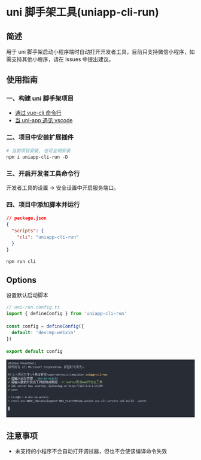 # uni 脚手架工具(uniapp-cli-run)

## 简述

用于 uni 脚手架启动小程序端时自动打开开发者工具，目前只支持微信小程序，如需支持其他小程序，请在 lssues 中提出建议。

## 使用指南

### 一、构建 uni 脚手架项目

- [通过 vue-cli 命令行](https://uniapp.dcloud.io/quickstart?id=_2-%e9%80%9a%e8%bf%87vue-cli%e5%91%bd%e4%bb%a4%e8%a1%8c)
- [当 uni-app 遇见 vscode](https://ask.dcloud.net.cn/article/36286)

### 二、项目中安装扩展插件

~~~makefile
# 当前项目安装, 也可全局安装
npm i uniapp-cli-run -D
~~~

### 三、开启开发者工具命令行

开发者工具的设置 -> 安全设置中开启服务端口。

### 四、项目中添加脚本并运行

~~~json
// package.json
{
  "scripts": {
    "cli": "uniapp-cli-run"
  }
}
~~~

~~~makefile
npm run cli
~~~


## Options

设置默认启动脚本

```ts
// uni-run.config.ts
import { defineConfig } from 'uniapp-cli-run'

const config = defineConfig({
  default: 'dev:mp-weixin'
})

export default config
```

![运行展示](https://github.com/TuiMao233/uniapp-cli-run/blob/master/meta/images/script.png?raw=true)

## 注意事项

- 未支持的小程序不会自动打开调试器，但也不会使该编译命令失效

